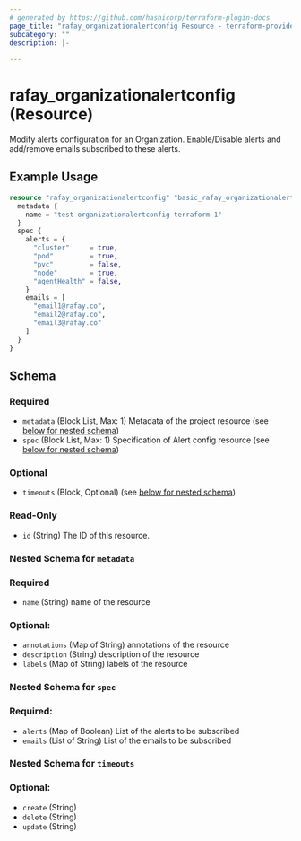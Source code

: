 ```yaml
---
# generated by https://github.com/hashicorp/terraform-plugin-docs
page_title: "rafay_organizationalertconfig Resource - terraform-provider-rafay"
subcategory: ""
description: |-
  
---
```


# rafay_organizationalertconfig (Resource)

Modify alerts configuration for an Organization. Enable/Disable alerts and add/remove emails subscribed to these alerts.

## Example Usage

```terraform
resource "rafay_organizationalertconfig" "basic_rafay_organizationalertconfig" {
  metadata {
    name = "test-organizationalertconfig-terraform-1"
  }
  spec {
    alerts = {
      "cluster"     = true,
      "pod"         = true,
      "pvc"         = false,
      "node"        = true,
      "agentHealth" = false,
    }
    emails = [
      "email1@rafay.co",
      "email2@rafay.co",
      "email3@rafay.co"
    ]
  }
}
```

<!-- schema generated by tfplugindocs -->
## Schema

### Required

- `metadata` (Block List, Max: 1) Metadata of the project resource (see [below for nested schema](#nestedblock--metadata))
- `spec` (Block List, Max: 1) Specification of Alert config resource (see [below for nested schema](#nestedblock--spec))

### Optional
- `timeouts` (Block, Optional) (see [below for nested schema](#nestedblock--timeouts))

### Read-Only

- `id` (String) The ID of this resource.

<a id="nestedblock--metadata"></a>
### Nested Schema for `metadata`

### Required
- `name` (String) name of the resource

### Optional:

- `annotations` (Map of String) annotations of the resource
- `description` (String) description of the resource
- `labels` (Map of String) labels of the resource


<a id="nestedblock--spec"></a>
### Nested Schema for `spec`

### Required:

- `alerts` (Map of Boolean) List of the alerts to be subscribed
- `emails` (List of String) List of the emails to be subscribed


<a id="nestedblock--timeouts"></a>
### Nested Schema for `timeouts`

### Optional:

- `create` (String)
- `delete` (String)
- `update` (String)


